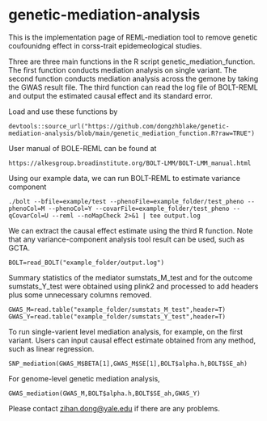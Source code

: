 # genetic-mediation-analysis
This is the implementation page of REML-mediation tool to remove genetic coufounidng effect in corss-trait epidemeological studies.

Three are three main functions in the R script genetic_mediation_function. The first function conducts mediation analysis on single variant. The second function conducts mediation analysis across the gemone by taking the GWAS result file. The third function can read the log file of BOLT-REML and output the estimated causal effect and its standard error. 

Load and use these functions by 
````
devtools::source_url("https://github.com/dongzhblake/genetic-mediation-analysis/blob/main/genetic_mediation_function.R?raw=TRUE")
````
User manual of BOLE-REML can be found at 
````
https://alkesgroup.broadinstitute.org/BOLT-LMM/BOLT-LMM_manual.html
````
Using our example data, we can run BOLT-REML to estimate variance component
````
./bolt --bfile=example/test --phenoFile=example_folder/test_pheno --phenoCol=M --phenoCol=Y --covarFile=example_folder/test_pheno --qCovarCol=U --reml --noMapCheck 2>&1 | tee output.log
````
We can extract the causal effect estimate using the third R function. Note that any variance-component analysis tool result can be used, such as GCTA.
````
BOLT=read_BOLT("example_folder/output.log")
````
Summary statistics of the mediator sumstats_M_test and for the outcome sumstats_Y_test were obtained using plink2 and processed to add headers plus some unnecessary columns removed. 
````
GWAS_M=read.table("example_folder/sumstats_M_test",header=T)
GWAS_Y=read.table("example_folder/sumstats_Y_test",header=T)
````
To run single-varient level mediation analysis, for example, on the first variant. Users can input causal effect estimate obtained from any method, such as linear regression.
````
SNP_mediation(GWAS_M$BETA[1],GWAS_M$SE[1],BOLT$alpha.h,BOLT$SE_ah)
````
For genome-level genetic mediation analysis, 
````
GWAS_mediation(GWAS_M,BOLT$alpha.h,BOLT$SE_ah,GWAS_Y)
````

Please contact zihan.dong@yale.edu if there are any problems.
